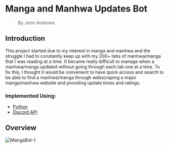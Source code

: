 # Manga and Manhwa Updates Bot
> By Jerin Andrews

## Introduction
This project started due to my interest in manga and manhwa and the struggle I had to constantly keep up with my 200+ tabs of manhwa/manga that I was reading at a time. It became really difficult to manage when a manhwa/manga updated without going through each tab one at a time. To fix this, I thought it would be convenient to have quick access and search to be able to find a manhwa/manga through webscraping a major manga/manhwa website and providing update times and ratings. 

### Implemented Using:
+ [Python](https://www.python.org/doc/)
+ [Discord API](https://discord.com/developers/docs/reference)


## Overview
![MangaBot-1](https://github.com/user-attachments/assets/d8fc0653-34f2-4a01-b96c-85bc042fbcf3)
